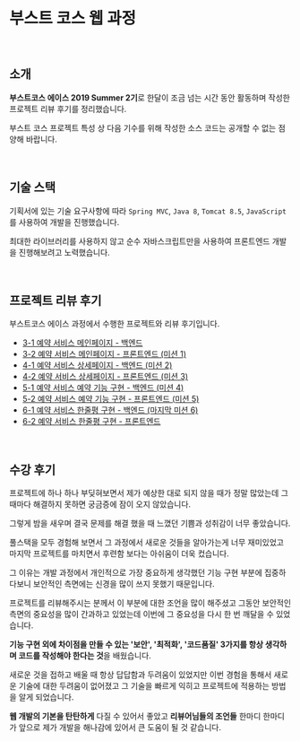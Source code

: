 # 부스트 코스 웹 과정 


<br>

## 소개

**부스트코스 에이스 2019 Summer 2기**로 한달이 조금 넘는 시간 동안 활동하며 작성한 프로젝트 리뷰 후기를 정리했습니다.

부스트 코스 프로젝트 특성 상 다음 기수를 위해 작성한 소스 코드는 공개할 수 없는 점 양해 바랍니다.

<br>

## 기술 스택

기획서에 있는 기술 요구사항에 따라 `Spring MVC`, `Java 8`, `Tomcat 8.5`, `JavaScript`를 사용하여 개발을 진행했습니다.

최대한 라이브러리를 사용하지 않고 순수 자바스크립트만을 사용하여 프론트엔드 개발을 진행해보려고 노력했습니다.

<br>


## 프로젝트 리뷰 후기

부스트코스 에이스 과정에서 수행한 프로젝트와 리뷰 후기입니다.
* [3-1 예약 서비스 메인페이지 - 백엔드](https://goldfishhead.tistory.com/4)
* [3-2 예약 서비스 메인페이지 - 프론트엔드 (미션 1)](https://goldfishhead.tistory.com/13)
* [4-1 예약 서비스 상세페이지 - 백엔드 (미션 2)](https://goldfishhead.tistory.com/15)
* [4-2 예약 서비스 상세페이지 - 프론트엔드 (미션 3)](https://goldfishhead.tistory.com/16)
* [5-1 예약 서비스 예약 기능 구현 - 백엔드 (미션 4)](https://goldfishhead.tistory.com/17)
* [5-2 예약 서비스 예약 기능 구현 - 프론트엔드 (미션 5)](https://goldfishhead.tistory.com/18)
* [6-1 예약 서비스 한줄평 구현 - 백엔드 (마지막 미션 6)](https://goldfishhead.tistory.com/19)
* [6-2 예약 서비스 한줄평 구현 - 프론트엔드](https://goldfishhead.tistory.com/20)

<br>

## 수강 후기

프로젝트에 하나 하나 부딪혀보면서 제가 예상한 대로 되지 않을 때가 정말 많았는데 그 때마다 해결하지 못하면 궁금증에 잠이 오지 않았습니다.

 그렇게 밤을 새우며 결국 문제를 해결 했을 때 느꼈던 기쁨과 성취감이 너무 좋았습니다. 

풀스택을 모두 경험해 보면서 그 과정에서 새로운 것들을 알아가는게 너무 재미있었고 마지막 프로젝트를 마치면서 후련함 보다는 아쉬움이 더욱 컸습니다. 

그 이유는 개발 과정에서 개인적으로 가장 중요하게 생각했던 기능 구현 부분에 집중하다보니 보안적인 측면에는 신경을 많이 쓰지 못했기 때문입니다. 

프로젝트를 리뷰해주시는 분께서 이 부분에 대한 조언을 많이 해주셨고 그동안 보안적인 측면의 중요성을 많이 간과하고 있었는데 이번에 그 중요성을 다시 한 번 깨달을 수 있었습니다. 

**기능 구현 외에 차이점을 만들 수 있는 '보안', '최적화', '코드품질' 3가지를 항상 생각하며 코드를 작성해야 한다는 것**을 배웠습니다. 

새로운 것을 접하고 배울 때 항상 답답함과 두려움이 있었지만 이번 경험을 통해서 새로운 기술에 대한 두려움이 없어졌고 그 기술을 빠르게 익히고 프로젝트에 적용하는 방법을 알게 되었습니다. 

**웹 개발의 기본을 탄탄하게** 다질 수 있어서 좋았고 **리뷰어님들의 조언들** 한마디 한마디가 앞으로 제가 개발을 해나감에 있어서 큰 도움이 될 것 같습니다.